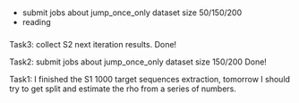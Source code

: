 ### 
- submit jobs about jump_once_only dataset size 50/150/200
- reading
 

###

Task3: collect S2 next iteration results. Done!

Task2: submit jobs about jump_once_only dataset size 150/200  Done!

Task1: I finished the S1 1000 target sequences extraction, tomorrow I should try to get split and estimate the rho from a series of numbers.